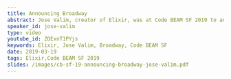 ```yaml
---
title: Announcing Broadway
abstract: Jose Valim, creator of Elixir, was at Code BEAM SF 2019 to announce Broadway, a new open source project by Plataformatec that aims to streamline data processing pipelines.
speaker_id: jose-valim
type: video
youtube_id: ZOExnT1PYjs
keywords: Elixir, Jose Valim, Broadway, Code BEAM SF
date: 2019-03-19
tags: Elixir,Code BEAM SF 2019
slides: /images/cb-sf-19-announcing-broadway-jose-valim.pdf
---
```


